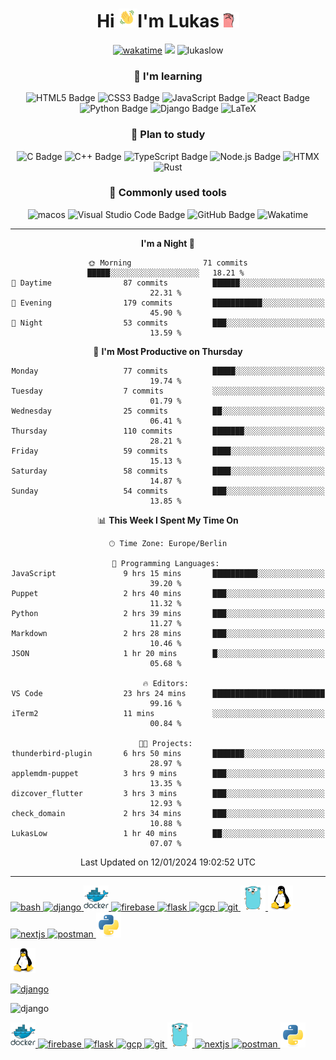 <div align="center">
    <h1>Hi 
        <img src="https://raw.githubusercontent.com/LukasLow/LukasLow/main/icons/waving.gif" 
            alt="Waving hand animated gif"
            height="30"
            width="30" />I'm Lukas
        <img src="https://raw.githubusercontent.com/LukasLow/LukasLow/main/icons/cat_vibe.gif" 
            alt="Cat animated gif"
            height="25"
            width="25" />
    </h1>
<p>
    <a href="https://wakatime.com/@fe20e3cc-9d58-4b87-b19d-591cbffd8134"><img src="https://wakatime.com/badge/user/fe20e3cc-9d58-4b87-b19d-591cbffd8134.svg" alt="wakatime"></a>
    <a href="https://lukas.lowsky.eu/"><img src="https://img.shields.io/badge/My_Website-lowsky.eu-green" /></a>
    <a><img src="https://komarev.com/ghpvc/?username=lukaslow&label=Profile%20views&color=0e75b6&style=flat" alt="lukaslow" /></a>
</p>

<!--  skill badge -->
### 💪  I'm learning


![HTML5 Badge](https://img.shields.io/badge/HTML5-E34F26?logo=html5&logoColor=fff&style=flat)
![CSS3 Badge](https://img.shields.io/badge/CSS3-1572B6?logo=css3&logoColor=fff&style=flat)
![JavaScript Badge](https://img.shields.io/badge/JavaScript-F7DF1E?logo=javascript&logoColor=000&style=flat)
![React Badge](https://img.shields.io/badge/React-61DAFB?logo=react&logoColor=000&style=flat)
![Python Badge](https://img.shields.io/badge/Python-3776AB?logo=python&logoColor=fff&style=flat)
![Django Badge](https://img.shields.io/badge/Django-092E20?logo=django&logoColor=fff&style=flat)
![LaTeX](https://img.shields.io/badge/LaTeX-47A141?logo=LaTeX&logoColor=white)
  
### 🧠 Plan to study

![C Badge](https://img.shields.io/badge/C-A8B9CC?logo=c&logoColor=fff&style=flat)
![C++ Badge](https://img.shields.io/badge/C%2B%2B-00599C?logo=cplusplus&logoColor=fff&style=flat)
![TypeScript Badge](https://img.shields.io/badge/TypeScript-3178C6?logo=typescript&logoColor=fff&style=flat)
![Node.js Badge](https://img.shields.io/badge/Node.js-393?logo=nodedotjs&logoColor=fff&style=flat)
![HTMX](https://img.shields.io/badge/%3C/%3E%20htmx-3D72D7?&logo=mysl&logoColor=white)
![Rust](https://img.shields.io/badge/Rust-black?logo=rust&logoColor=#E57324)
<!-- ![Three.js Badge](https://img.shields.io/badge/Three.js-092E20?logo=threedotjs&logoColor=fff&style=flat) -->

### 🧰 Commonly used tools

![macos](https://img.shields.io/badge/macOS-000000?logo=apple&logoColor=white&color=black&style=flat)
![Visual Studio Code Badge](https://img.shields.io/badge/Visual%20Studio%20Code-007ACC?logo=visualstudiocode&logoColor=fff&style=flat)
![GitHub Badge](https://img.shields.io/badge/GitHub-181717?logo=github&logoColor=fff&style=flat)
![Wakatime](https://img.shields.io/badge/WakaTime-000000?style=for-the-badge&logo=WakaTime&logoColor=white&style=flat)



---
<!--START_SECTION:waka-->
**I'm a Night 🦉** 

```text
🌞 Morning                71 commits          █████░░░░░░░░░░░░░░░░░░░░   18.21 % 
🌆 Daytime                87 commits          ██████░░░░░░░░░░░░░░░░░░░   22.31 % 
🌃 Evening                179 commits         ███████████░░░░░░░░░░░░░░   45.90 % 
🌙 Night                  53 commits          ███░░░░░░░░░░░░░░░░░░░░░░   13.59 % 
```
📅 **I'm Most Productive on Thursday** 

```text
Monday                   77 commits          █████░░░░░░░░░░░░░░░░░░░░   19.74 % 
Tuesday                  7 commits           ░░░░░░░░░░░░░░░░░░░░░░░░░   01.79 % 
Wednesday                25 commits          ██░░░░░░░░░░░░░░░░░░░░░░░   06.41 % 
Thursday                 110 commits         ███████░░░░░░░░░░░░░░░░░░   28.21 % 
Friday                   59 commits          ████░░░░░░░░░░░░░░░░░░░░░   15.13 % 
Saturday                 58 commits          ████░░░░░░░░░░░░░░░░░░░░░   14.87 % 
Sunday                   54 commits          ███░░░░░░░░░░░░░░░░░░░░░░   13.85 % 
```


📊 **This Week I Spent My Time On** 

```text
🕑︎ Time Zone: Europe/Berlin

💬 Programming Languages: 
JavaScript               9 hrs 15 mins       ██████████░░░░░░░░░░░░░░░   39.20 % 
Puppet                   2 hrs 40 mins       ███░░░░░░░░░░░░░░░░░░░░░░   11.32 % 
Python                   2 hrs 39 mins       ███░░░░░░░░░░░░░░░░░░░░░░   11.27 % 
Markdown                 2 hrs 28 mins       ███░░░░░░░░░░░░░░░░░░░░░░   10.46 % 
JSON                     1 hr 20 mins        █░░░░░░░░░░░░░░░░░░░░░░░░   05.68 % 

🔥 Editors: 
VS Code                  23 hrs 24 mins      █████████████████████████   99.16 % 
iTerm2                   11 mins             ░░░░░░░░░░░░░░░░░░░░░░░░░   00.84 % 

🐱‍💻 Projects: 
thunderbird-plugin       6 hrs 50 mins       ███████░░░░░░░░░░░░░░░░░░   28.97 % 
applemdm-puppet          3 hrs 9 mins        ███░░░░░░░░░░░░░░░░░░░░░░   13.35 % 
dizcover_flutter         3 hrs 3 mins        ███░░░░░░░░░░░░░░░░░░░░░░   12.93 % 
check_domain             2 hrs 34 mins       ███░░░░░░░░░░░░░░░░░░░░░░   10.88 % 
LukasLow                 1 hr 40 mins        ██░░░░░░░░░░░░░░░░░░░░░░░   07.07 % 
```


 Last Updated on 12/01/2024 19:02:52 UTC
<!--END_SECTION:waka-->
</div>

----

<p align="left"> <a href="https://www.gnu.org/software/bash/" target="_blank" rel="noreferrer"> <img src="https://www.vectorlogo.zone/logos/gnu_bash/gnu_bash-icon.svg" alt="bash" width="40" height="40"/> </a> <a href="https://www.djangoproject.com/" target="_blank" rel="noreferrer"> <img src="https://cdn.worldvectorlogo.com/logos/django.svg" alt="django" width="40" height="40"/> </a> <a href="https://www.docker.com/" target="_blank" rel="noreferrer"> <img src="https://raw.githubusercontent.com/devicons/devicon/master/icons/docker/docker-original-wordmark.svg" alt="docker" width="40" height="40"/> </a> <a href="https://firebase.google.com/" target="_blank" rel="noreferrer"> <img src="https://www.vectorlogo.zone/logos/firebase/firebase-icon.svg" alt="firebase" width="40" height="40"/> </a> <a href="https://flask.palletsprojects.com/" target="_blank" rel="noreferrer"> <img src="https://www.vectorlogo.zone/logos/pocoo_flask/pocoo_flask-icon.svg" alt="flask" width="40" height="40"/> </a> <a href="https://cloud.google.com" target="_blank" rel="noreferrer"> <img src="https://www.vectorlogo.zone/logos/google_cloud/google_cloud-icon.svg" alt="gcp" width="40" height="40"/> </a> <a href="https://git-scm.com/" target="_blank" rel="noreferrer"> <img src="https://www.vectorlogo.zone/logos/git-scm/git-scm-icon.svg" alt="git" width="40" height="40"/> </a> <a href="https://golang.org" target="_blank" rel="noreferrer"> <img src="https://raw.githubusercontent.com/devicons/devicon/master/icons/go/go-original.svg" alt="go" width="40" height="40"/> </a> <a href="https://www.linux.org/" target="_blank" rel="noreferrer"> <img src="https://raw.githubusercontent.com/devicons/devicon/master/icons/linux/linux-original.svg" alt="linux" width="40" height="40"/> </a> <a href="https://nextjs.org/" target="_blank" rel="noreferrer"> <img src="https://cdn.worldvectorlogo.com/logos/nextjs-2.svg" alt="nextjs" width="40" height="40"/> </a> <a href="https://postman.com" target="_blank" rel="noreferrer"> <img src="https://www.vectorlogo.zone/logos/getpostman/getpostman-icon.svg" alt="postman" width="40" height="40"/> </a> <a href="https://www.python.org" target="_blank" rel="noreferrer"> <img src="https://raw.githubusercontent.com/devicons/devicon/master/icons/python/python-original.svg" alt="python" width="40" height="40"/> </a> </p>

<a href="https://www.linux.org/" target="_blank" rel="noreferrer"> <img src="https://raw.githubusercontent.com/devicons/devicon/master/icons/linux/linux-original.svg" alt="linux" width="40" height="40"/> </a>

</a> <a href="https://www.djangoproject.com/" target="_blank" rel="noreferrer"> <img src="https://cdn.worldvectorlogo.com/logos/django.svg" alt="django" width="40" height="40"/> </a> 

<a > <img src="https://cdn.worldvectorlogo.com/logos/macos.svg" alt="django" width="40" height="40"/> </a> 

<a href="https://www.docker.com/" target="_blank" rel="noreferrer"> <img src="https://raw.githubusercontent.com/devicons/devicon/master/icons/docker/docker-original-wordmark.svg" alt="docker" width="40" height="40"/> </a> <a href="https://firebase.google.com/" target="_blank" rel="noreferrer"> <img src="https://www.vectorlogo.zone/logos/firebase/firebase-icon.svg" alt="firebase" width="40" height="40"/> </a> <a href="https://flask.palletsprojects.com/" target="_blank" rel="noreferrer"> <img src="https://www.vectorlogo.zone/logos/pocoo_flask/pocoo_flask-icon.svg" alt="flask" width="40" height="40"/> </a> <a href="https://cloud.google.com" target="_blank" rel="noreferrer"> <img src="https://www.vectorlogo.zone/logos/google_cloud/google_cloud-icon.svg" alt="gcp" width="40" height="40"/> </a> <a href="https://git-scm.com/" target="_blank" rel="noreferrer"> <img src="https://www.vectorlogo.zone/logos/git-scm/git-scm-icon.svg" alt="git" width="40" height="40"/> </a> <a href="https://golang.org" target="_blank" rel="noreferrer"> <img src="https://raw.githubusercontent.com/devicons/devicon/master/icons/go/go-original.svg" alt="go" width="40" height="40"/> </a>  <a href="https://nextjs.org/" target="_blank" rel="noreferrer"> <img src="https://cdn.worldvectorlogo.com/logos/nextjs-2.svg" alt="nextjs" width="40" height="40"/> </a> <a href="https://postman.com" target="_blank" rel="noreferrer"> <img src="https://www.vectorlogo.zone/logos/getpostman/getpostman-icon.svg" alt="postman" width="40" height="40"/> </a> <a href="https://www.python.org" target="_blank" rel="noreferrer"> <img src="https://raw.githubusercontent.com/devicons/devicon/master/icons/python/python-original.svg" alt="python" width="40" height="40"/> </a> </p>

